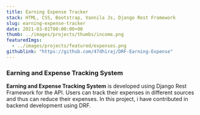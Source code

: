 ```yaml
---
title: Earning Expense Tracker
stack: HTML, CSS, Bootstrap, Vannila Js, Django Rest Framework
slug: earning-expense-tracker
date: 2021-03-01T00:00:00+00
thumb: ../images/projects/thumbs/income.png
featuredImgs: 
  - ../images/projects/featured/expenses.png
githublink: "https://github.com/47dhiraj/DRF-Earning-Expense"
---
```


### Earning and Expense Tracking System

**Earning and Expense Tracking System** is developed using Django Rest Framework for the API. Users can track their expenses in different sources and thus can reduce their expenses.
In this project, i have contributed in backend development using DRF.